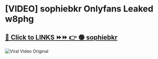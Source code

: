 
 # [VIDEO] sophiebkr Onlyfans Leaked w8phg

## <h2><a href="https://clipsfans.com/sophiebkr&ref=git">🔗 Click to LINKS ⏩⏩ 👉 🟢 sophiebkr </a></h2>

<a href="https://clipsfans.com/sophiebkr&ref=git" rel="nofollow" data-target="animated-image.originalLink"><img src="https://i.ibb.co.com/xMMVF88/686577567.gif" alt="Viral Video Original" style="max-width: 100%; display: inline-block;" data-target="animated-image.originalImage"></a>


